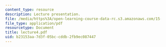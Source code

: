 ```yaml
---
content_type: resource
description: Lecture presentation.
file: /media/https%3A/open-learning-course-data-rc.s3.amazonaws.com/15-501-introduction-to-financial-and-managerial-accounting-spring-2004/b23153aa7d3f05bccddb2fb9ec087447_lecture4.pdf
file_type: application/pdf
resourcetype: Document
title: lecture4.pdf
uid: b23153aa-7d3f-05bc-cddb-2fb9ec087447
---
```

